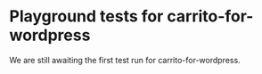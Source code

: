 # Playground tests for carrito-for-wordpress
We are still awaiting the first test run for carrito-for-wordpress.
